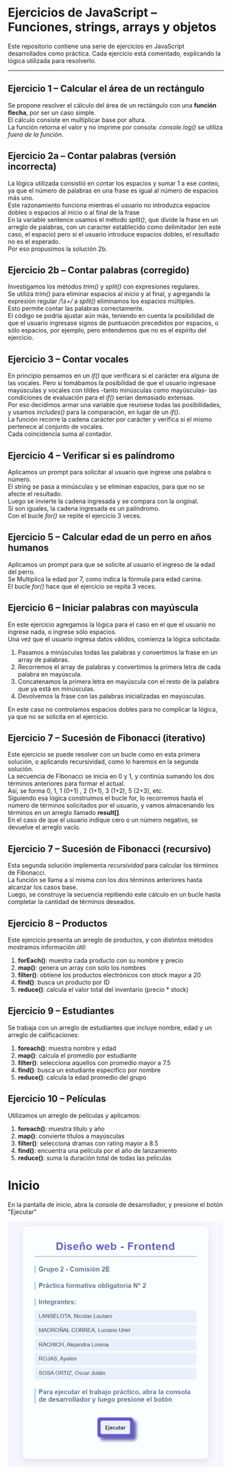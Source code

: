 # Ejercicios de JavaScript – Funciones, strings, arrays y objetos

Este repositorio contiene una serie de ejercicios en JavaScript desarrollados
como práctica. Cada ejercicio está comentado, explicando la lógica utilizada
para resolverlo.

---

## Ejercicio 1 – Calcular el área de un rectángulo

Se propone resolver el cálculo del área de un rectángulo con una **función
flecha**, por ser un caso simple.  
El cálculo consiste en multiplicar base por altura.  
La función retorna el valor y no imprime por consola: _console.log()_ se utiliza
_fuera de la función_.

## Ejercicio 2a – Contar palabras (versión incorrecta)

La lógica utilizada consistió en contar los espacios y sumar 1 a ese conteo, ya
que el número de palabras en una frase es igual al número de espacios más uno.  
Este razonamiento funciona mientras el usuario no introduzca espacios dobles o
espacios al inicio o al final de la frase  
En la variable sentence usamos el método _split()_, que divide la frase en un
arreglo de palabras, con un caracter establecido como delimitador (en este caso,
el espacio) pero si el usuario introduce espacios dobles, el resultado no es el
esperado.  
Por eso propusimos la solución 2b.

## Ejercicio 2b – Contar palabras (corregido)

Investigamos los métodos _trim()_ y _split()_ con expresiones regulares.  
Se utiliza _trim()_ para eliminar espacios al inicio y al final, y agregando la
expresión regular _/\s+/_ a _split()_ eliminamos los espacios múltiples.  
Esto permite contar las palabras correctamente.  
El código se podría ajustar aún más, teniendo en cuenta la posibilidad de que el
usuario ingresase signos de puntuación precedidos por espacios, o sólo espacios,
por ejemplo, pero entendemos que no es el espíritu del ejercicio.

## Ejercicio 3 – Contar vocales

En principio pensamos en un _if()_ que verificara si el carácter era alguna de
las vocales. Pero si tomábamos la posibilidad de que el usuario ingresase
mayúsculas y vocales con tildes -tanto minúsculas como mayúsculas- las
condiciones de evaluación para el _if()_ serían demasiado extensas.  
Por eso decidimos armar una variable que reuniese todas las posibilidades, y
usamos _includes()_ para la comparación, en lugar de un _if()_.  
La función recorre la cadena carácter por carácter y verifica si el mismo
pertenece al conjunto de vocales.  
Cada coincidencia suma al contador.

## Ejercicio 4 – Verificar si es palíndromo

Aplicamos un prompt para solicitar al usuario que ingrese una palabra o
número.  
El string se pasa a minúsculas y se eliminan espacios, para que no se afecte el
resultado.  
Luego se invierte la cadena ingresada y se compara con la original.  
Si son iguales, la cadena ingresada es un palíndromo.  
Con el bucle _for()_ se repite el ejercicio 3 veces.

## Ejercicio 5 – Calcular edad de un perro en años humanos

Aplicamos un prompt para que se solicite al usuario el ingreso de la edad del
perro.  
 Se Multiplica la edad por 7, como indica la fórmula para edad canina.  
 El bucle _for()_ hace que el ejercicio se repita 3 veces.

## Ejercicio 6 – Iniciar palabras con mayúscula

En este ejercicio agregamos la lógica para el caso en el que el usuario no
ingrese nada, o ingrese sólo espacios.  
 Una vez que el usuario ingresa datos válidos, comienza la lógica solicitada:

1.  Pasamos a minúsculas todas las palabras y convertimos la frase en un array
    de palabras.
2.  Recorremos el array de palabras y convertimos la primera letra de cada
    palabra en mayúscula.
3.  Concatenamos la primera letra en mayúscula con el resto de la palabra que ya
    está en minúsculas.
4.  Devolvemos la frase con las palabras inicializadas en mayúsculas.

En este caso no controlamos espacios dobles para no complicar la lógica, ya que
no se solicita en el ejercicio.

## Ejercicio 7 – Sucesión de Fibonacci (iterativo)

Este ejercicio se puede resolver con un bucle como en esta primera solución, o
aplicando recursividad, como lo haremos en la segunda solución.  
 La secuencia de Fibonacci se inicia en 0 y 1, y continúa sumando los dos términos
anteriores para formar el actual.  
 Así, se forma 0, 1, 1 (0+1) , 2 (1+1), 3 (1+2), 5 (2+3), etc.  
 Siguiendo esa lógica construimos el bucle for, lo recorremos hasta el número de
términos solicitados por el usuario, y vamos almacenando los términos en un arreglo
llamado **result[]**.  
 En el caso de que el usuario indique cero o un número negativo, se devuelve el
arreglo vacío.

## Ejercicio 7 – Sucesión de Fibonacci (recursivo)

Esta segunda solución implementa _recursividad_ para calcular los términos de
Fibonacci.  
 La función se llama a sí misma con los dos términos anteriores hasta alcanzar los
casos base.  
 Luego, se construye la secuencia repitiendo este cálculo en un bucle hasta
completar la cantidad de términos deseados.

## Ejercicio 8 – Productos

Este ejercicio presenta un arreglo de productos, y con distintos métodos
mostramos información útil:

1.  **forEach()**: muestra cada producto con su nombre y precio
2.  **map()**: genera un array con solo los nombres
3.  **filter()**: obtiene los productos electrónicos con stock mayor a 20
4.  **find()**: busca un producto por ID
5.  **reduce()**: calcula el valor total del inventario (precio \* stock)

## Ejercicio 9 – Estudiantes

Se trabaja con un arreglo de estudiantes que incluye nombre, edad y un arreglo
de calificaciones:

1.  **foreach()**: muestra nombre y edad
2.  **map()**: calcula el promedio por estudiante
3.  **filter()**: selecciona aquellos con promedio mayor a 7.5
4.  **find()**: busca un estudiante específico por nombre
5.  **reduce()**: calcula la edad promedio del grupo

## Ejercicio 10 – Películas

Utilizamos un arreglo de películas y aplicamos:

1.  **foreach()**: muestra título y año
2.  **map()**: convierte títulos a mayúsculas
3.  **filter()**: selecciona dramas con rating mayor a 8.5
4.  **find()**: encuentra una película por el año de lanzamiento
5.  **reduce()**: suma la duración total de todas las películas

# Inicio
En la pantalla de inicio, abra la consola de desarrollador, y presione el botón "Ejecutar"

![Página de inicio](./img/start.png)